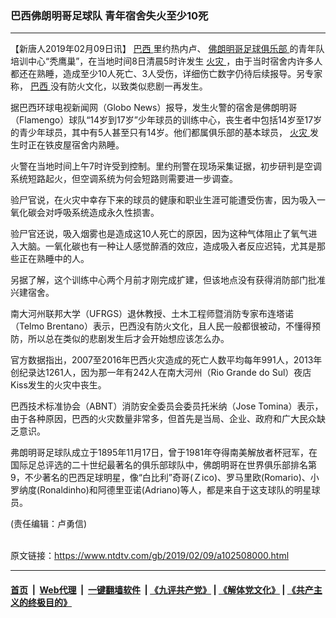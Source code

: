 ### 巴西佛朗明哥足球队 青年宿舍失火至少10死
------------------------

<div class="post_content">
 <p>
  【新唐人2019年02月09日讯】
  <a href="https://www.ntdtv.com/gb/巴西.htm">
   巴西
  </a>
  里约热内卢、
  <a href="https://www.ntdtv.com/gb/佛朗明哥足球俱乐部.htm">
   佛朗明哥足球俱乐部
  </a>
  的青年队培训中心“秃鹰巢”，在当地时间8日清晨5时许发生
  <a href="https://www.ntdtv.com/gb/火灾.htm">
   火灾
  </a>
  ，由于当时宿舍内许多人都还在熟睡，造成至少10人死亡、3人受伤，详细伤亡数字仍待后续报导。另专家称，
  <a href="https://www.ntdtv.com/gb/巴西.htm">
   巴西
  </a>
  没有防火文化，以致类似悲剧一再发生。
 </p>
 <p>
  据巴西环球电视新闻网（Globo News）报导，发生火警的宿舍是佛朗明哥（Flamengo）球队“14岁到17岁”少年球员的训练中心，丧生者中包括14岁至17岁的青少年球员，其中有5人甚至只有14岁。他们都属俱乐部的基本球员，
  <a href="https://www.ntdtv.com/gb/火灾.htm">
   火灾
  </a>
  发生时正在铁皮屋宿舍内熟睡。
 </p>
 <p>
  火警在当地时间上午7时许受到控制。里约刑警在现场采集证据，初步研判是空调系统短路起火，但空调系统为何会短路则需要进一步调查。
 </p>
 <p>
  验尸官说，在火灾中幸存下来的球员的健康和职业生涯可能遭受伤害，因为吸入一氧化碳会对呼吸系统造成永久性损害。
 </p>
 <p>
  验尸官还说，吸入烟雾也是造成这10人死亡的原因，因为这种气体阻止了氧气进入大脑。一氧化碳也有一种让人感觉醉酒的效应，造成吸入者反应迟钝，尤其是那些正在熟睡中的人。
 </p>
 <p>
  另据了解，这个训练中心两个月前才刚完成扩建，但该地点没有获得消防部门批准兴建宿舍。
 </p>
 <p>
 </p>
 <p>
  南大河州联邦大学（UFRGS）退休教授、土木工程师暨消防专家布连塔诺（Telmo Brentano）表示，巴西没有防火文化，且人民一般都很被动，不懂得预防，所以总在类似的悲剧发生后才会开始想应该怎么办。
 </p>
 <p>
  官方数据指出，2007至2016年巴西火灾造成的死亡人数平均每年991人，2013年创纪录达1261人，因为那一年有242人在南大河州（Rio Grande do Sul）夜店Kiss发生的火灾中丧生。
 </p>
 <p>
  巴西技术标准协会（ABNT）消防安全委员会委员托米纳（Jose Tomina）表示，由于各种原因，巴西的火灾数量非常多，但首先是当局、企业、政府和广大民众缺乏意识。
 </p>
 <p>
 </p>
 <p>
  弗朗明哥足球队成立于1895年11月17日，曾于1981年夺得南美解放者杯冠军，在国际足总评选的二十世纪最著名的俱乐部球队中，佛朗明哥在世界俱乐部排名第9，不少著名的巴西足球明星，像“白比利”奇哥(Ｚico)、罗马里欧(Romario)、小罗纳度(Ronaldinho)和阿德里亚诺(Adriano)等人，都是来自于这支球队的明星球员。
 </p>
 <p>
  (责任编辑：卢勇信)
 </p>
 <div class="single_ad">
 </div>
</div>

<br/>原文链接：https://www.ntdtv.com/gb/2019/02/09/a102508000.html


------------------------
#### [首页](https://github.com/gfw-breaker/banned-news/blob/master/README.md) &nbsp;|&nbsp; [Web代理](https://github.com/labour-camp/helloworld) &nbsp;|&nbsp; [一键翻墙软件](https://github.com/gfw-breaker/nogfw/blob/master/README.md) &nbsp;| [《九评共产党》](https://github.com/gfw-breaker/9ping.md/blob/master/README.md#九评之一评共产党是什么) | [《解体党文化》](https://github.com/gfw-breaker/jtdwh.md/blob/master/README.md) | [《共产主义的终极目的》](https://github.com/gfw-breaker/gczydzjmd.md/blob/master/README.md)

